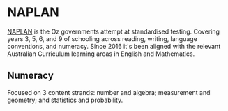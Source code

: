 # NAPLAN



[NAPLAN](https://www.nap.edu.au/) is the Oz governments attempt at standardised testing. Covering years 3, 5, 6, and 9 of schooling across reading, writing, language conventions, and numeracy. Since 2016 it's been aligned with the relevant Australian Curriculum learning areas in English and Mathematics.

## Numeracy

Focused on 3 content strands: number and algebra; measurement and geometry; and statistics and probability.




